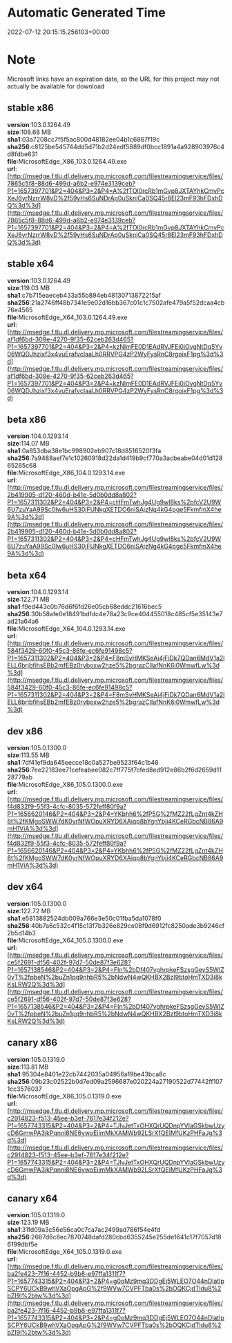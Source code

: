 # Automatic Generated Time
2022-07-12 20:15:15.256103+00:00

# Note
Microsoft links have an expiration date, so the URL for this project may not actually be available for download

## stable x86
**version**:103.0.1264.49  
**size**:108.68 MB  
**sha1**:03a7208cc7f5f5ac800d48182ee04b1c6867f19c  
**sha256**:c8125be545744dd5d71b2d24edf5889df0bcc1891a4a928903976c4d8fdbe631  
**file**:MicrosoftEdge_X86_103.0.1264.49.exe  
**url**:[http://msedge.f.tlu.dl.delivery.mp.microsoft.com/filestreamingservice/files/7865c5f8-88d6-499d-a6b2-e974e3139ceb?P1=1657397701&P2=404&P3=2&P4=A%2fTOl0rcRb1mGvp8JXTAYhkCmvPcXeJ6yrNzrrW8vD%2f59yHs6SuNDrAp0uSkniCa0SQ45r8El23mF93hFDxhDQ%3d%3d](http://msedge.f.tlu.dl.delivery.mp.microsoft.com/filestreamingservice/files/7865c5f8-88d6-499d-a6b2-e974e3139ceb?P1=1657397701&P2=404&P3=2&P4=A%2fTOl0rcRb1mGvp8JXTAYhkCmvPcXeJ6yrNzrrW8vD%2f59yHs6SuNDrAp0uSkniCa0SQ45r8El23mF93hFDxhDQ%3d%3d)  

## stable x64
**version**:103.0.1264.49  
**size**:119.03 MB  
**sha1**:c7b715eaeceb433a55b894eb48130713872215af  
**sha256**:21a2746ff48b7341e9e02d16bb367c01c1c7502afe479a5f52dcaa4cb76e4565  
**file**:MicrosoftEdge_X64_103.0.1264.49.exe  
**url**:[http://msedge.f.tlu.dl.delivery.mp.microsoft.com/filestreamingservice/files/af1df6bd-309e-4270-9f35-62ceb263d465?P1=1657397701&P2=404&P3=2&P4=kzNlmFE0D1EAdRVJFEi0iOvgNtDq5Yv06WQDJhzixf3x4vuErafvcIaaLh0RRVPG4zP2WyFysRnC8rgoixF1pg%3d%3d](http://msedge.f.tlu.dl.delivery.mp.microsoft.com/filestreamingservice/files/af1df6bd-309e-4270-9f35-62ceb263d465?P1=1657397701&P2=404&P3=2&P4=kzNlmFE0D1EAdRVJFEi0iOvgNtDq5Yv06WQDJhzixf3x4vuErafvcIaaLh0RRVPG4zP2WyFysRnC8rgoixF1pg%3d%3d)  

## beta x86
**version**:104.0.1293.14  
**size**:114.07 MB  
**sha1**:0a853dba38e1bc998902eb907c18d8516520f3fa  
**sha256**:7a9488aef7e1c10260918d22da1d419b9cf770a3acbeabe04d01d12865285c68  
**file**:MicrosoftEdge_X86_104.0.1293.14.exe  
**url**:[http://msedge.f.tlu.dl.delivery.mp.microsoft.com/filestreamingservice/files/2b419905-d120-460d-b41e-5d0b0dd8a802?P1=1657311302&P2=404&P3=2&P4=cHFmTwhJg4Ug9wI8ks%2bfcV2U9W6U7zuYaA99Sc0Iw6uHS30jFUNkgXETDO6niSAjzNg4kG4pge5FkmfmX4he9A%3d%3d](http://msedge.f.tlu.dl.delivery.mp.microsoft.com/filestreamingservice/files/2b419905-d120-460d-b41e-5d0b0dd8a802?P1=1657311302&P2=404&P3=2&P4=cHFmTwhJg4Ug9wI8ks%2bfcV2U9W6U7zuYaA99Sc0Iw6uHS30jFUNkgXETDO6niSAjzNg4kG4pge5FkmfmX4he9A%3d%3d)  

## beta x64
**version**:104.0.1293.14  
**size**:122.71 MB  
**sha1**:f9ed443c0b76d6f6fd26e05cb68eddc21616bec5  
**sha256**:30b58afe0e18491bdfdc4e78a23c9ce404455018c485cf5e35143e7ad21a64a6  
**file**:MicrosoftEdge_X64_104.0.1293.14.exe  
**url**:[http://msedge.f.tlu.dl.delivery.mp.microsoft.com/filestreamingservice/files/584f3429-60f0-45c3-86fe-ec6fe91498c5?P1=1657311302&P2=404&P3=2&P4=F8mSvHMKSeAi4jFiDk7QDan6MdV1a2lELL6brjbfihsEBb2mfEBz0ryboxw2hze5%2bgrazClIafNnK6i0WmwfLw%3d%3d](http://msedge.f.tlu.dl.delivery.mp.microsoft.com/filestreamingservice/files/584f3429-60f0-45c3-86fe-ec6fe91498c5?P1=1657311302&P2=404&P3=2&P4=F8mSvHMKSeAi4jFiDk7QDan6MdV1a2lELL6brjbfihsEBb2mfEBz0ryboxw2hze5%2bgrazClIafNnK6i0WmwfLw%3d%3d)  

## dev x86
**version**:105.0.1300.0  
**size**:113.55 MB  
**sha1**:7df41ef9da645eecce18c0a527be9523f64c1b48  
**sha256**:7ee22183ee71cefeabee082c7ff775f7cfed8ed912e86b2f6d2659d1128779ab  
**file**:MicrosoftEdge_X86_105.0.1300.0.exe  
**url**:[http://msedge.f.tlu.dl.delivery.mp.microsoft.com/filestreamingservice/files/f4d832f9-55f3-4cfc-8035-572feff80f9a?P1=1656620146&P2=404&P3=2&P4=YKbhh6%2fP5G%2fMZ22fLgZnt4kZH8t%2fKMgoSWW7dK0yrNfWOpuXRYD6XAiqp8bYgnYbji4KCeRGbcNB86A9mH1ViA%3d%3d](http://msedge.f.tlu.dl.delivery.mp.microsoft.com/filestreamingservice/files/f4d832f9-55f3-4cfc-8035-572feff80f9a?P1=1656620146&P2=404&P3=2&P4=YKbhh6%2fP5G%2fMZ22fLgZnt4kZH8t%2fKMgoSWW7dK0yrNfWOpuXRYD6XAiqp8bYgnYbji4KCeRGbcNB86A9mH1ViA%3d%3d)  

## dev x64
**version**:105.0.1300.0  
**size**:122.72 MB  
**sha1**:e5813882524db009a766e3e50c01fba5da1078f0  
**sha256**:40b7a6c532c4f15c13f7b326e829ce08f9d6912fc8250ade3b9246cf2b5d14b3  
**file**:MicrosoftEdge_X64_105.0.1300.0.exe  
**url**:[http://msedge.f.tlu.dl.delivery.mp.microsoft.com/filestreamingservice/files/ce5f2691-df56-402f-97d7-50de87f3e628?P1=1657138546&P2=404&P3=2&P4=FIn%2bDf407vghrpkeFSzsgGeyS5WIZ0vT%2fpbeN%2buZn1pq9nhbR5%2bNdwN4wQKHBX2BzI9btoHmTXD3i8kKsLRW2Q%3d%3d](http://msedge.f.tlu.dl.delivery.mp.microsoft.com/filestreamingservice/files/ce5f2691-df56-402f-97d7-50de87f3e628?P1=1657138546&P2=404&P3=2&P4=FIn%2bDf407vghrpkeFSzsgGeyS5WIZ0vT%2fpbeN%2buZn1pq9nhbR5%2bNdwN4wQKHBX2BzI9btoHmTXD3i8kKsLRW2Q%3d%3d)  

## canary x86
**version**:105.0.1319.0  
**size**:113.81 MB  
**sha1**:95304e8401e22cb7442035a04956a19be43bca8c  
**sha256**:09b23c02522b0d7ed09a2596687e020224a27190522d77442ff1071cc3576037  
**file**:MicrosoftEdge_X86_105.0.1319.0.exe  
**url**:[http://msedge.f.tlu.dl.delivery.mp.microsoft.com/filestreamingservice/files/c2914823-f513-45ee-b3ef-7617e34f212e?P1=1657743315&P2=404&P3=2&P4=TJlvJetTxOHXQrUQDnpYVIaGSkbwUzycD6GmwPA3jkPqnni8NE6ywoEiimMkXAMWb92LSrXfQEIMfUKzPHFaJg%3d%3d](http://msedge.f.tlu.dl.delivery.mp.microsoft.com/filestreamingservice/files/c2914823-f513-45ee-b3ef-7617e34f212e?P1=1657743315&P2=404&P3=2&P4=TJlvJetTxOHXQrUQDnpYVIaGSkbwUzycD6GmwPA3jkPqnni8NE6ywoEiimMkXAMWb92LSrXfQEIMfUKzPHFaJg%3d%3d)  

## canary x64
**version**:105.0.1319.0  
**size**:123.19 MB  
**sha1**:31fd09a3c56e56ca0c7ca7ac2499ad786f54e4fd  
**sha256**:2667d6c8ec7870748dafd280cbd6355245e255de1641c17f7057d186199dbf5e  
**file**:MicrosoftEdge_X64_105.0.1319.0.exe  
**url**:[http://msedge.f.tlu.dl.delivery.mp.microsoft.com/filestreamingservice/files/ba2fe423-7f16-4452-b9b8-e97ffa1311f7?P1=1657743315&P2=404&P3=2&P4=g0oMz9mq3DDgEj5WLEO7O44nDlatIpSCPY6UCkB9whVXaOpgApG%2f9WVw7CVPFTba0s%2bOQKCjdTldu8%2bZI9I%2btw%3d%3d](http://msedge.f.tlu.dl.delivery.mp.microsoft.com/filestreamingservice/files/ba2fe423-7f16-4452-b9b8-e97ffa1311f7?P1=1657743315&P2=404&P3=2&P4=g0oMz9mq3DDgEj5WLEO7O44nDlatIpSCPY6UCkB9whVXaOpgApG%2f9WVw7CVPFTba0s%2bOQKCjdTldu8%2bZI9I%2btw%3d%3d)  

